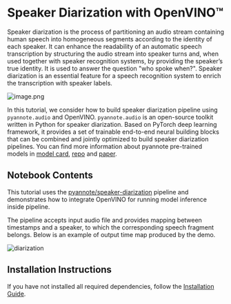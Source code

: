 # Speaker Diarization with OpenVINO™

Speaker diarization is the process of partitioning an audio stream containing human speech into homogeneous segments according to the identity of each speaker. It can enhance the readability of an automatic speech transcription by structuring the audio stream into speaker turns and, when used together with speaker recognition systems, by providing the speaker’s true identity. It is used to answer the question "who spoke when?". Speaker diarization is an essential feature for a speech recognition system to enrich the transcription with speaker labels.

![image.png](https://docs.nvidia.com/deeplearning/nemo/user-guide/docs/en/stable/_images/asr_sd_diagram.png)

In this tutorial, we consider how to build speaker diarization pipeline using `pyannote.audio` and OpenVINO. `pyannote.audio` is an open-source toolkit written in Python for speaker diarization. Based on PyTorch deep learning framework, it provides a set of trainable end-to-end neural building blocks that can be combined and jointly optimized to build speaker diarization pipelines. You can find more information about pyannote pre-trained models in [model card](https://huggingface.co/pyannote/speaker-diarization), [repo](https://github.com/pyannote/pyannote-audio) and [paper](https://arxiv.org/abs/1911.01255).

## Notebook Contents

This tutorial uses the [pyannote/speaker-diarization](https://huggingface.co/pyannote/speaker-diarization) pipeline and demonstrates how to integrate OpenVINO for running model inference inside pipeline.

The pipeline accepts input audio file and provides mapping between timestamps and a speaker, to which the corresponding speech fragment belongs.
Below is an example of output time map produced by the demo.

![diarization](https://user-images.githubusercontent.com/29454499/218432101-0bd0c424-e1d8-46af-ba1d-ee29ed6d1229.png)


## Installation Instructions

If you have not installed all required dependencies, follow the [Installation Guide](../../README.md).
